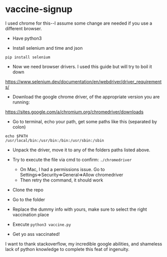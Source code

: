 # vaccine-signup

I used chrome for this--I assume some change are needed if you use a different browser. 

* Have python3

* Install selenium and time and json

`pip install selenium`


* Now we need browser drivers. I used this guide but will try to boil it down

https://www.selenium.dev/documentation/en/webdriver/driver_requirements/

* Download the google chrome driver, of the appropriate version you are running:

https://sites.google.com/a/chromium.org/chromedriver/downloads

* Go to terminal, echo your path, get some paths like this (separated by colon)

```
echo $PATH
/usr/local/bin:/usr/bin:/bin:/usr/sbin:/sbin

```

* Unpack the driver, move it to any of the folders paths listed above.

* Try to execute the file via cmd to confirm: `./chromedriver` 
	* On Mac, I had a permissions issue. Go to Settings=>Security=>General=>Allow chromedriver
	* Then retry the command, it should work



* Clone the repo
* Go to the folder
* Replace the dummy info with yours, make sure to select the right vaccination place
* Execute `python3 vaccine.py`
* Get yo ass vaccinated!

I want to thank stackoverflow, my incredible google abilities, and shameless lack of python knowledge to complete this feat of ingenuity.